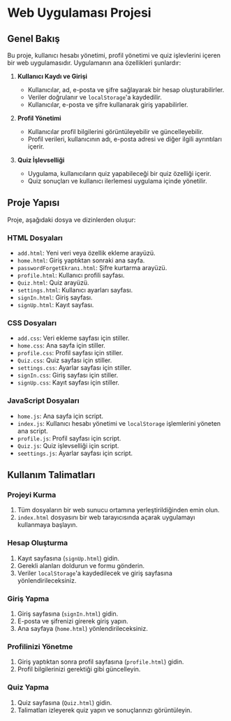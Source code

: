 # Web Uygulaması Projesi

## Genel Bakış

Bu proje, kullanıcı hesabı yönetimi, profil yönetimi ve quiz işlevlerini içeren bir web uygulamasıdır. Uygulamanın ana özellikleri şunlardır:

1. **Kullanıcı Kaydı ve Girişi**
   - Kullanıcılar, ad, e-posta ve şifre sağlayarak bir hesap oluşturabilirler.
   - Veriler doğrulanır ve `localStorage`'a kaydedilir.
   - Kullanıcılar, e-posta ve şifre kullanarak giriş yapabilirler.

2. **Profil Yönetimi**
   - Kullanıcılar profil bilgilerini görüntüleyebilir ve güncelleyebilir.
   - Profil verileri, kullanıcının adı, e-posta adresi ve diğer ilgili ayrıntıları içerir.

3. **Quiz İşlevselliği**
   - Uygulama, kullanıcıların quiz yapabileceği bir quiz özelliği içerir.
   - Quiz sonuçları ve kullanıcı ilerlemesi uygulama içinde yönetilir.

## Proje Yapısı

Proje, aşağıdaki dosya ve dizinlerden oluşur:

### HTML Dosyaları
- `add.html`: Yeni veri veya özellik ekleme arayüzü.
- `home.html`: Giriş yaptıktan sonraki ana sayfa.
- `passwordForgetEkranı.html`: Şifre kurtarma arayüzü.
- `profile.html`: Kullanıcı profili sayfası.
- `Quiz.html`: Quiz arayüzü.
- `settings.html`: Kullanıcı ayarları sayfası.
- `signIn.html`: Giriş sayfası.
- `signUp.html`: Kayıt sayfası.

### CSS Dosyaları
- `add.css`: Veri ekleme sayfası için stiller.
- `home.css`: Ana sayfa için stiller.
- `profile.css`: Profil sayfası için stiller.
- `Quiz.css`: Quiz sayfası için stiller.
- `settings.css`: Ayarlar sayfası için stiller.
- `signIn.css`: Giriş sayfası için stiller.
- `signUp.css`: Kayıt sayfası için stiller.

### JavaScript Dosyaları
- `home.js`: Ana sayfa için script.
- `index.js`: Kullanıcı hesabı yönetimi ve `localStorage` işlemlerini yöneten ana script.
- `profile.js`: Profil sayfası için script.
- `Quiz.js`: Quiz işlevselliği için script.
- `seettings.js`: Ayarlar sayfası için script.

## Kullanım Talimatları

### Projeyi Kurma
1. Tüm dosyaların bir web sunucu ortamına yerleştirildiğinden emin olun.
2. `index.html` dosyasını bir web tarayıcısında açarak uygulamayı kullanmaya başlayın.

### Hesap Oluşturma
1. Kayıt sayfasına (`signUp.html`) gidin.
2. Gerekli alanları doldurun ve formu gönderin.
3. Veriler `localStorage`'a kaydedilecek ve giriş sayfasına yönlendirileceksiniz.

### Giriş Yapma
1. Giriş sayfasına (`signIn.html`) gidin.
2. E-posta ve şifrenizi girerek giriş yapın.
3. Ana sayfaya (`home.html`) yönlendirileceksiniz.

### Profilinizi Yönetme
1. Giriş yaptıktan sonra profil sayfasına (`profile.html`) gidin.
2. Profil bilgilerinizi gerektiği gibi güncelleyin.

### Quiz Yapma
1. Quiz sayfasına (`Quiz.html`) gidin.
2. Talimatları izleyerek quiz yapın ve sonuçlarınızı görüntüleyin.





